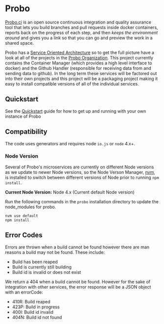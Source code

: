 Probo
===========

[Probo.ci](http://probo.ci) is an open source continuous integration and quality assurance tool
that lets you build branches and pull requests inside docker containers,
reports back on the progress of each step, and then *keeps the environment
around* and gives you a link so that you can go and preview the work in a
shared space.

Probo has a [Service Oriented Architecture](https://en.wikipedia.org/wiki/Service-oriented_architecture) so to
get the full picture have a look at all of the projects in the [Probo Organization](https://github.com/ProboCI).
This project currently contains the Container Manager (which provides a high level interface to docker) and
the Github Handler (responsible for receiving data from and sending data to github). In the long term these
services will be factored out into their own projects and this project will be a packaging project making it
easy to install compatible versions of all of the individual services.

## Quickstart

See the [Quickstart](QUICKSTART.md) guide for how to get up and running with your own instance of Probo

## Compatibility
The code uses generators and requires node `io.js` or `node` 4.x+.

### Node Version
Several of Probo's microservices are currently on different Node versions as we update to newer Node versions, so the Node Verson Manager, [nvm](https://github.com/nvm-sh/nvm), is installed to switch between different versions of Node prior to running `npm install`.

**Current Node Version:** Node 4.x (Current default Node version)

Run the following commands in the `probo` installation directory to update the node_modules for probo.

    nvm use default
    npm install

## Error Codes
Errors are thrown when a build cannot be found however there are man reasons a
build may not be found. These include:
 - Build has been reaped
 - Build is currently still building
 - Build id is invalid or does not exist

We return a 404 when a build cannot be found. However for the sake of
integration with other services, the error response will be a JSON object
with an errorCode:
 - 410R: Build reaped
 - 423P: Build in progress
 - 400I: Build id invalid
 - 404N: Build id not found
